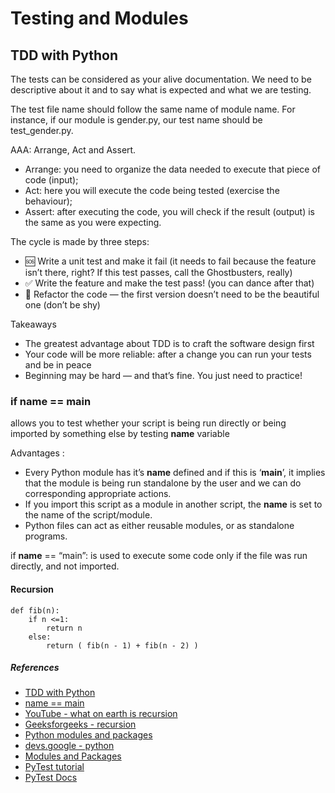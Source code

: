 # Testing and Modules

## TDD with Python

The tests can be considered as your alive documentation. We need to be descriptive about it and to say what is expected and what we are testing.

The test file name should follow the same name of module name. For instance, if our module is gender.py, our test name should be test_gender.py.

AAA: Arrange, Act and Assert.

* Arrange: you need to organize the data needed to execute that piece of code (input);
* Act: here you will execute the code being tested (exercise the behaviour);
* Assert: after executing the code, you will check if the result (output) is the same as you were expecting.

The cycle is made by three steps:

* 🆘 Write a unit test and make it fail (it needs to fail because the feature isn’t there, right? If this test passes, call the Ghostbusters, really)
* ✅ Write the feature and make the test pass! (you can dance after that)
* 🔵 Refactor the code — the first version doesn’t need to be the beautiful one (don’t be shy)

Takeaways

* The greatest advantage about TDD is to craft the software design first
* Your code will be more reliable: after a change you can run your tests and be in peace
* Beginning may be hard — and that’s fine. You just need to practice!

### if __name__ == __main__

allows you to test whether your script is being run directly or being imported by something else by testing __name__ variable

Advantages :

* Every Python module has it’s __name__ defined and if this is ‘__main__’, it implies that the module is being run standalone by the user and we can do corresponding appropriate actions.
* If you import this script as a module in another script, the __name__ is set to the name of the script/module.
* Python files can act as either reusable modules, or as standalone programs.

if __name__ == “main”: is used to execute some code only if the file was run directly, and not imported.

#### Recursion

    def fib(n):
        if n <=1:
            return n
        else:
            return ( fib(n - 1) + fib(n - 2) )

##### References

* [TDD with Python](https://code.likeagirl.io/in-tests-we-trust-tdd-with-python-af69f47e6932)
* [name == main](https://www.geeksforgeeks.org/what-does-the-if-__name__-__main__-do/)
* [YouTube - what on earth is recursion](https://www.youtube.com/watch?v=Mv9NEXX1VHc)
* [Geeksforgeeks - recursion](https://www.geeksforgeeks.org/recursion/)
* [Python modules and packages](https://realpython.com/lessons/python-modules-packages-overview/)
* [devs.google - python](https://developers.google.com/edu/python/strings)
* [Modules and Packages](https://realpython.com/python-modules-packages/)
* [PyTest tutorial](https://www.guru99.com/pytest-tutorial.html)
* [PyTest Docs](https://docs.pytest.org/en/latest/)

